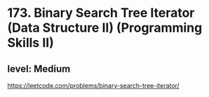 # 173. Binary Search Tree Iterator (Data Structure II) (Programming Skills II)
## level: Medium

https://leetcode.com/problems/binary-search-tree-iterator/
